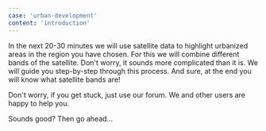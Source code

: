 ```yaml
---
case: 'urban-development'
content: 'introduction'
---
```


In the next 20-30 minutes we will use satellite data to highlight urbanized areas in the region you have chosen. For this we will combine different bands of the satellite. Don't worry, it sounds more complicated than it is. We will guide you step-by-step through this process. And sure, at the end you will know what satellite bands are!

Don't worry, if you get stuck, just use our forum. We and other users are happy to help you.

Sounds good? Then go ahead...